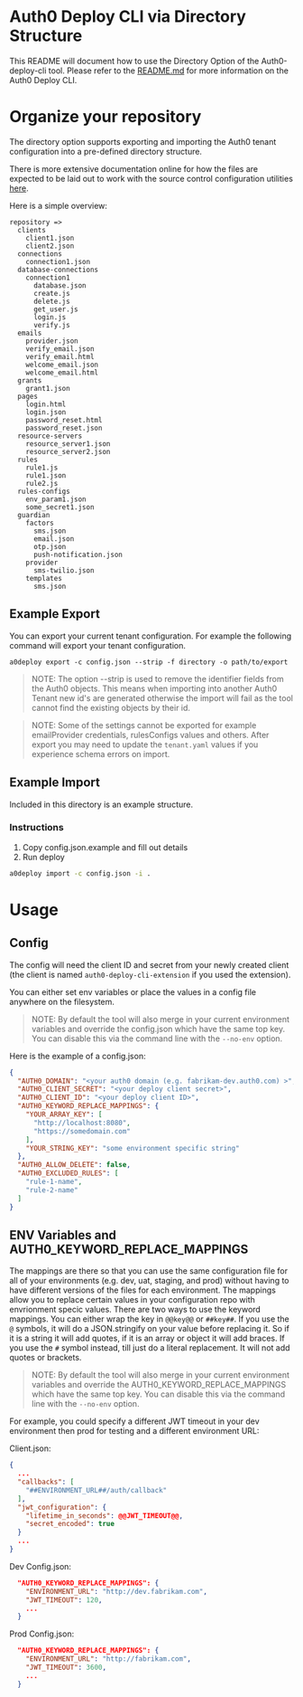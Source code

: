 # Auth0 Deploy CLI via Directory Structure

This README will document how to use the Directory Option of the Auth0-deploy-cli tool. Please refer to the [README.md](README.md) for more information on the Auth0 Deploy CLI.

# Organize your repository
The directory option supports exporting and importing the Auth0 tenant configuration into a pre-defined directory structure.

There is more extensive documentation online for how the files are expected to be laid out to work with the source control configuration utilities [here](https://auth0.com/docs/extensions/github-deploy).

Here is a simple overview:

```
repository =>
  clients
    client1.json
    client2.json
  connections
    connection1.json
  database-connections
    connection1
      database.json
      create.js
      delete.js
      get_user.js
      login.js
      verify.js
  emails
    provider.json
    verify_email.json
    verify_email.html
    welcome_email.json
    welcome_email.html
  grants
    grant1.json
  pages
    login.html
    login.json
    password_reset.html
    password_reset.json
  resource-servers
    resource_server1.json
    resource_server2.json
  rules
    rule1.js
    rule1.json
    rule2.js
  rules-configs
    env_param1.json
    some_secret1.json
  guardian
    factors
      sms.json
      email.json
      otp.json
      push-notification.json
    provider
      sms-twilio.json
    templates
      sms.json
```

## Example Export
You can export your current tenant configuration. For example the following command will export your tenant configuration.

`a0deploy export -c config.json --strip -f directory -o path/to/export`

> NOTE: The option --strip is used to remove the identifier fields from the Auth0 objects. This means when importing into another Auth0 Tenant new id's are generated otherwise the import will fail as the tool cannot find the existing objects by their id.

> NOTE: Some of the settings cannot be exported for example emailProvider credentials, rulesConfigs values and others. After export you may need to update the `tenant.yaml` values if you experience schema errors on import.


## Example Import
Included in this directory is an example structure.

### Instructions

1. Copy config.json.example and fill out details
2. Run deploy
```bash
a0deploy import -c config.json -i .
```

# Usage

## Config
The config will need the client ID and secret from your newly created client (the client is named `auth0-deploy-cli-extension` if you used the extension).

You can either set env variables or place the values in a config file anywhere on the filesystem.

> NOTE: By default the tool will also merge in your current environment variables and override the config.json which have the same top key. You can disable this via the command line with the `--no-env` option.

Here is the example of a config.json:

```json
{
  "AUTH0_DOMAIN": "<your auth0 domain (e.g. fabrikam-dev.auth0.com) >",
  "AUTH0_CLIENT_SECRET": "<your deploy client secret>",
  "AUTH0_CLIENT_ID": "<your deploy client ID>",
  "AUTH0_KEYWORD_REPLACE_MAPPINGS": {
    "YOUR_ARRAY_KEY": [
      "http://localhost:8080",
      "https://somedomain.com"
    ],
    "YOUR_STRING_KEY": "some environment specific string"
  },
  "AUTH0_ALLOW_DELETE": false,
  "AUTH0_EXCLUDED_RULES": [
    "rule-1-name",
    "rule-2-name"
  ]
}
```

## ENV Variables and AUTH0_KEYWORD_REPLACE_MAPPINGS
The mappings are there so that you can use the same configuration file for all of your environments (e.g. dev, uat, staging, and prod) without having to have different versions of the files for each environment.  The mappings allow you to replace certain values in your configuration repo with envrionment specic values.  There are two ways to use the keyword mappings.  You can either wrap the key in `@@key@@` or `##key##`.  If you use the `@` symbols, it will do a JSON.stringify on your value before replacing it.  So if it is a string it will add quotes, if it is an array or object it will add braces.  If you use the `#` symbol instead, till just do a literal replacement.  It will not add quotes or brackets.

> NOTE: By default the tool will also merge in your current environment variables and override the AUTH0_KEYWORD_REPLACE_MAPPINGS which have the same top key. You can disable this via the command line with the `--no-env` option.

For example, you could specify a different JWT timeout in your dev environment then prod for testing and a different environment URL:

Client.json:
```json
{
  ...
  "callbacks": [
    "##ENVIRONMENT_URL##/auth/callback"
  ],
  "jwt_configuration": {
    "lifetime_in_seconds": @@JWT_TIMEOUT@@,
    "secret_encoded": true
  }
  ...
}
```

Dev Config.json:
```json
  "AUTH0_KEYWORD_REPLACE_MAPPINGS": {
    "ENVIRONMENT_URL": "http://dev.fabrikam.com",
    "JWT_TIMEOUT": 120,
    ...
  }
```

Prod Config.json:
```json
  "AUTH0_KEYWORD_REPLACE_MAPPINGS": {
    "ENVIRONMENT_URL": "http://fabrikam.com",
    "JWT_TIMEOUT": 3600,
    ...
  }
```
